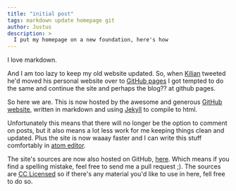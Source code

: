 ```yaml
---
title: "initial post"
tags: markdown update homepage git
author: Justus
description: >
  I put my homepage on a new foundation, here's how
---
```


I love markdown.

And I am too lazy to keep my old website updated. So, when [Kilian](//kilian.io) tweeted he'd moved his personal website over to [GitHub pages](//pages.github.io) I got tempted to do the same and continue the site and perhaps the blog?? at github pages.

So here we are. This is now hosted by the awesome and generous [GitHub website](//github.com), written in markdown and using [Jekyll](//jekyllrb.com) to compile to html.

Unfortunately this means that there will no longer be the option to comment on posts, but it also means a lot less work for me keeping things clean and updated. Plus the site is now waaay faster and I can write this stuff comfortably in [atom editor](//atom.io).

The site's sources are now also hosted on GitHub, [here](//github.com/JustusAdam/justusadam.github.io). Which means if you find a spelling mistake, feel free to send me a pull request ;). The sources are [CC Licensed](/LICENSE.html) so if there's any material you'd like to use in here, fell free to do so.
